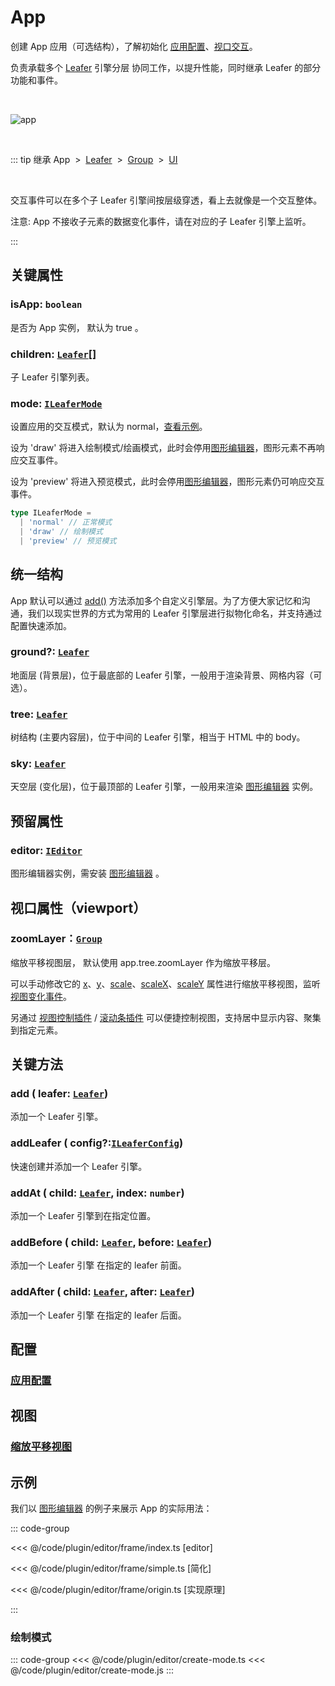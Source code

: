 <script setup>
import Case from '/component/Case.vue'
</script>

# App

创建 App 应用（可选结构），了解初始化 [应用配置](/reference/config/app/base.md)、[视口交互](/guide/advanced/viewport.md)。

负责承载多个 [Leafer](/reference/display/Leafer.md) 引擎分层 协同工作，以提升性能，同时继承 Leafer 的部分功能和事件。

<br/>

![app](/svg/app.svg)

<br/>

::: tip 继承
App &nbsp;>&nbsp; [Leafer](./Leafer.md) &nbsp;>&nbsp; [Group](./Group.md) &nbsp;>&nbsp; [UI](./UI.md)

<br/>

交互事件可以在多个子 Leafer 引擎间按层级穿透，看上去就像是一个交互整体。

注意: App 不接收子元素的数据变化事件，请在对应的子 Leafer 引擎上监听。

:::

## 关键属性

### isApp: `boolean`

是否为 App 实例， 默认为 true 。

### children: [`Leafer`](./Leafer.md)[]

子 Leafer 引擎列表。

### mode: [`ILeaferMode`](/api/modules.md#ileafermode)

设置应用的交互模式，默认为 normal，[查看示例](#绘制模式)。

设为 'draw' 将进入绘制模式/绘画模式，此时会停用[图形编辑器](/plugin/in/editor/index.md)，图形元素不再响应交互事件。

设为 'preview' 将进入预览模式，此时会停用[图形编辑器](/plugin/in/editor/index.md)，图形元素仍可响应交互事件。

```ts
type ILeaferMode =
  | 'normal' // 正常模式
  | 'draw' // 绘制模式
  | 'preview' // 预览模式
```

## 统一结构

App 默认可以通过 [add()](/reference/display/App.md#add-leafer-leafer) 方法添加多个自定义引擎层。为了方便大家记忆和沟通，我们以现实世界的方式为常用的 Leafer 引擎层进行拟物化命名，并支持通过配置快速添加。

### ground?: [`Leafer`](/reference/display/Leafer.md)

地面层 (背景层)，位于最底部的 Leafer 引擎，一般用于渲染背景、网格内容（可选）。

### tree: [`Leafer`](/reference/display/Leafer.md)

树结构 (主要内容层)，位于中间的 Leafer 引擎，相当于 HTML 中的 body。

### sky: [`Leafer`](/reference/display/Leafer.md)

天空层 (变化层)，位于最顶部的 Leafer 引擎，一般用来渲染 [图形编辑器](/plugin/in/editor/index.md) 实例。

## 预留属性

### editor: [`IEditor`](/plugin/in/editor/index.md)

图形编辑器实例，需安装 [图形编辑器](/plugin/in/editor/index.md) 。

## 视口属性（viewport）

### zoomLayer：[`Group`](./Group.md)

缩放平移视图层， 默认使用 app.tree.zoomLayer 作为缩放平移层。

可以手动修改它的 [x](/reference/UI/layout.md)、[y](/reference/UI/layout.md)、[scale](/reference/UI/layout.md#scale-number-ipointdata)、[scaleX](/reference/UI/layout.md#scalex-number)、[scaleY](/reference/UI/layout.md#scaley-number) 属性进行缩放平移视图，监听 [视图变化事件](/reference/event/basic/Leafer.md#视图事件)。

另通过 [视图控制插件](/plugin/in/view/index.md) / [滚动条插件](/plugin/in/scroll/index.md) 可以便捷控制视图，支持居中显示内容、聚集到指定元素。

## 关键方法

### add ( leafer: [`Leafer`](./Leafer.md))

添加一个 Leafer 引擎。

### addLeafer ( config?:[`ILeaferConfig`](/api/interfaces/ILeaferConfig.md))

快速创建并添加一个 Leafer 引擎。

### addAt ( child: [`Leafer`](./Leafer.md), index: `number`)

添加一个 Leafer 引擎到在指定位置。

### addBefore ( child: [`Leafer`](./Leafer.md), before: [`Leafer`](./Leafer.md))

添加一个 Leafer 引擎 在指定的 leafer 前面。

### addAfter ( child: [`Leafer`](./Leafer.md), after: [`Leafer`](./Leafer.md))

添加一个 Leafer 引擎 在指定的 leafer 后面。

## 配置

### [应用配置](/reference/config/app/base.md)

## 视图

### [缩放平移视图](/guide/advanced/viewport.md)

## 示例

<case name="Editor" index=2 count=2 x=20></case>

我们以 [图形编辑器](/plugin/in/editor/index.md) 的例子来展示 App 的实际用法：

::: code-group

<<< @/code/plugin/editor/frame/index.ts [editor]

<<< @/code/plugin/editor/frame/simple.ts [简化]

<<< @/code/plugin/editor/frame/origin.ts [实现原理]

:::

### 绘制模式

::: code-group
<<< @/code/plugin/editor/create-mode.ts
<<< @/code/plugin/editor/create-mode.js
:::

<!-- ## 继承元素

### [Leafer](./Leafer.md) -->

<!-- ## API

### [App](/api/classes/App.md) -->
